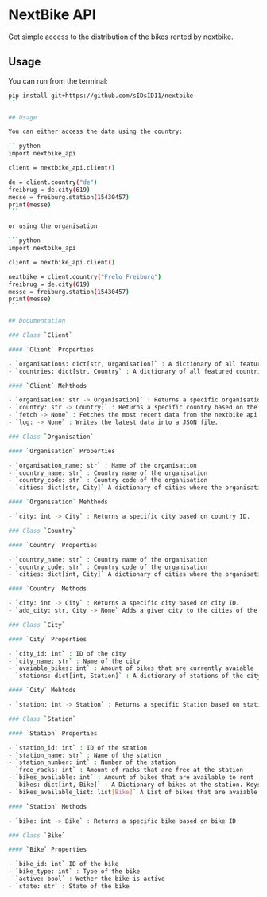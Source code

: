 # NextBike API

Get simple access to the distribution of the bikes rented by nextbike.

## Usage

You can run from the terminal:

````bash
pip install git+https://github.com/sIDsID11/nextbike
```

## Usage

You can either access the data using the country:

```python
import nextbike_api

client = nextbike_api.client()

de = client.country("de")
freibrug = de.city(619)
messe = freiburg.station(15430457)
print(messe)
```

or using the organisation

```python
import nextbike_api

client = nextbike_api.client()

nextbike = client.country("Frelo Freiburg")
freibrug = de.city(619)
messe = freiburg.station(15430457)
print(messe)
```

## Documentation

### Class `Client`

#### `Client` Properties

- `organisations: dict[str, Organisation]` : A dictionary of all featured organisations. Keys are organisations names.
- `countries: dict[str, Country` : A dictionary of all featured countries. Keys are country codes.

#### `Client` Mehthods

- `organisation: str -> Organisation]` : Returns a specific organisation based on the organisation name.
- `country: str -> Country]` : Returns a specific country based on the country code.
- `fetch -> None` : Fetches the most recent data from the nextbike api.
- `log: -> None` : Writes the latest data into a JSON file.

### Class `Organisation`

#### `Organisation` Properties

- `organisation_name: str` : Name of the organisation
- `country_name: str` : Country name of the organisation
- `country_code: str` : Country code of the organisation
- `cities: dict[str, City]` A dictionary of cities where the organisation is active. Keys are city IDs.

#### `Organisation` Mehthods

- `city: int -> City` : Returns a specific city based on country ID.

### Class `Country`

#### `Country` Properties

- `country_name: str` : Country name of the organisation
- `country_code: str` : Country code of the organisation
- `cities: dict[int, City]` A dictionary of cities where the organisation is active. Keys are city IDs.

#### `Country` Methods

- `city: int -> City` : Returns a specific city based on city ID.
- `add_city: str, City -> None` Adds a given city to the cities of the country.

### Class `City`

#### `City` Properties

- `city_id: int` : ID of the city
- `city_name: str` : Name of the city
- `avaiable_bikes: int` : Amount of bikes that are currently avaiable
- `stations: dict[int, Station]` : A dictionary of stations of the city. Keys are station IDs.

#### `City` Mehtods

- `station: int -> Station` : Returns a specific Station based on station Station ID

### Class `Station`

#### `Station` Properties

- `station_id: int` : ID of the station
- `station_name: str` : Name of the station
- `station_number: int` : Number of the station
- `free_racks: int` : Amount of racks that are free at the station
- `bikes_available: int` : Amount of bikes that are available to rent
- `bikes: dict[int, Bike]` : A Dictionary of bikes at the station. Keys are bike numbers
- `bikes_available_list: list[Bike]` A List of bikes that are avaiable to rent

#### `Station` Methods

- `bike: int -> Bike` : Returns a specific bike based on bike ID

### Class `Bike`

#### `Bike` Properties

- `bike_id: int` ID of the bike
- `bike_type: int` : Type of the bike
- `active: bool` : Wether the bike is active
- `state: str` : State of the bike
